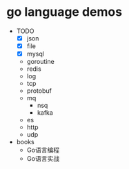 # go language demos

- TODO
    - [x] json
    - [x] file
    - [x] mysql
    - goroutine
    - redis
    - log
    - tcp
    - protobuf
    - mq
        - nsq
        - kafka
    - es
    - http
    - udp
- books
    - Go语言编程
    - Go语言实战